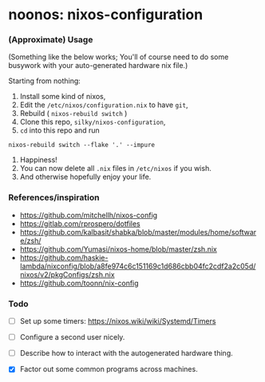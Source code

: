 # noonos: nixos-configuration

### (Approximate) Usage

(Something like the below works; You'll of course need to do some busywork
 with your auto-generated hardware nix file.)

Starting from nothing:

1. Install some kind of nixos,
1. Edit the `/etc/nixos/configuration.nix` to have `git`,
1. Rebuild ( `nixos-rebuild switch` )
1. Clone this repo, `silky/nixos-configuration`,
1. `cd` into this repo and run
  ```
  nixos-rebuild switch --flake '.' --impure
  ```
1. Happiness!
1. You can now delete all `.nix` files in `/etc/nixos` if you wish.
1. And otherwise hopefully enjoy your life.


### References/inspiration

- <https://github.com/mitchellh/nixos-config>
- <https://gitlab.com/rprospero/dotfiles>
- <https://github.com/kalbasit/shabka/blob/master/modules/home/software/zsh/>
- <https://github.com/Yumasi/nixos-home/blob/master/zsh.nix>
- <https://github.com/haskie-lambda/nixconfig/blob/a8fe974c6c151169c1d686cbb04fc2cdf2a2c05d/nixos/v2/pkgConfigs/zsh.nix>
- <https://github.com/toonn/nix-config>


### Todo

- [ ] Set up some timers: <https://nixos.wiki/wiki/Systemd/Timers>
- [ ] Configure a second user nicely.
- [ ] Describe how to interact with the autogenerated hardware thing.
- [x] Factor out some common programs across machines.

